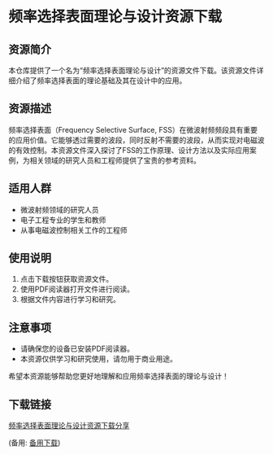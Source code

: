# 频率选择表面理论与设计资源下载

## 资源简介

本仓库提供了一个名为“频率选择表面理论与设计”的资源文件下载。该资源文件详细介绍了频率选择表面的理论基础及其在设计中的应用。

## 资源描述

频率选择表面（Frequency Selective Surface, FSS）在微波射频频段具有重要的应用价值。它能够透过需要的波段，同时反射不需要的波段，从而实现对电磁波的有效控制。本资源文件深入探讨了FSS的工作原理、设计方法以及实际应用案例，为相关领域的研究人员和工程师提供了宝贵的参考资料。

## 适用人群

- 微波射频领域的研究人员
- 电子工程专业的学生和教师
- 从事电磁波控制相关工作的工程师

## 使用说明

1. 点击下载按钮获取资源文件。
2. 使用PDF阅读器打开文件进行阅读。
3. 根据文件内容进行学习和研究。

## 注意事项

- 请确保您的设备已安装PDF阅读器。
- 本资源仅供学习和研究使用，请勿用于商业用途。

希望本资源能够帮助您更好地理解和应用频率选择表面的理论与设计！

## 下载链接
[频率选择表面理论与设计资源下载分享](https://pan.quark.cn/s/ea018174e67a) 

(备用: [备用下载](https://pan.baidu.com/s/116r-xRNrD-V5e29i9WWfyw?pwd=1234))
